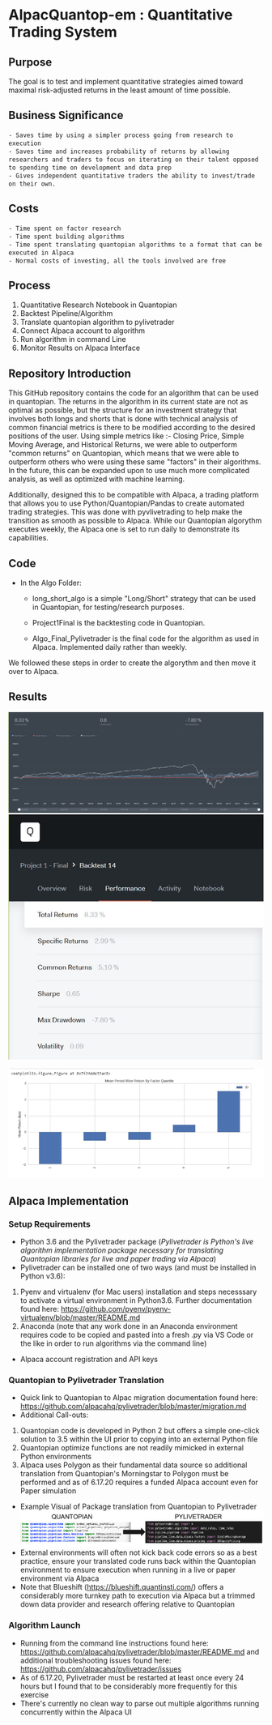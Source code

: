 # AlpacQuantop-em : Quantitative Trading System

## Purpose
The goal is to test and implement quantitative strategies aimed toward maximal risk-adjusted returns in the least amount of time possible. 

## Business Significance
    - Saves time by using a simpler process going from research to execution
    - Saves time and increases probability of returns by allowing researchers and traders to focus on iterating on their talent opposed to spending time on development and data prep
    - Gives independent quantitative traders the ability to invest/trade on their own.
    
## Costs
    - Time spent on factor research
    - Time spent building algorithms
    - Time spent translating quantopian algorithms to a format that can be executed in Alpaca
    - Normal costs of investing, all the tools involved are free 

## Process
1. Quantitative Research Notebook in Quantopian
2. Backtest Pipeline/Algorithm 
3. Translate quantopian algorithm to pylivetrader
4. Connect Alpaca account to algorithm
5. Run algorithm in command Line
6. Monitor Results on Alpaca Interface

## Repository Introduction
This GitHub repository contains the code for an algorithm that can be used in quantopian. The returns in the algorithm in its current state are not as optimal as possible, but the structure for an investment strategy that involves both longs and shorts that is done with technical analysis of common financial metrics is there to be modified according to the desired positions of the user. Using simple metrics like :- Closing Price, Simple Moving Average, and Historical Returns, we were able to outperform "common returns" on Quantopian, which means that we were able to outperform others who were using these same "factors" in their algorithms. In the future, this can be expanded upon to use much more complicated analysis, as well as optimized with machine learning. 

Additionally, designed this to be compatible with Alpaca, a trading platform that allows you to use Python/Quantopian/Pandas to create automated trading strategies. This was done with pyvlivetrading to help make the transition as smooth as possible to Alpaca. While our Quantopian algorythm executes weekly, the Alpaca one is set to run daily to demonstrate its capabilities. 


## Code

*  In the Algo Folder:
  
    * long_short_algo is a simple "Long/Short" strategy that can be used in Quantopian, for testing/research purposes.
    
    * Project1Final is the backtesting code in Quantopian.
    
    * Algo_Final_Pylivetrader is the final code for the algorithm as used in Alpaca. Implemented daily rather than weekly. 

We followed these steps in order to create the algorythm and then move it over to Alpaca. 

## Results
![quantopian_returns](Images/returns-final.JPG)
![Image of Returns](Images/numbers-final.JPG)

![Image of Tearsheet from Research (broken into quantiles)](Images/tearsheet.png)

## Alpaca Implementation
### Setup Requirements
*  Python 3.6 and the Pylivetrader package 
(*Pylivetrader is Python's live algorithm implementation package necessary for translating Quantopian libraries for live and paper trading via Alpaca*)
* Pylivetrader can be installed one of two ways (and must be installed in Python v3.6):
1. Pyenv and virtualenv (for Mac users) installation and steps necesssary to activate a virtual environment in Python3.6. Further documentation found here: https://github.com/pyenv/pyenv-virtualenv/blob/master/README.md
2. Anaconda (note that any work done in an Anaconda environment requires code to be copied and pasted into a fresh .py via VS Code or the like in order to run algorithms via the command line)
* Alpaca account registration and API keys
### Quantopian to Pylivetrader Translation
* Quick link to Quantopian to Alpac migration documentation found here: https://github.com/alpacahq/pylivetrader/blob/master/migration.md
* Additional Call-outs:
1. Quantopian code is developed in Python 2 but offers a simple one-click solution to 3.5 within the UI prior to copying into an external Python file
2. Quantopian optimize functions are not readily mimicked in external Python environments
3. Alpaca uses Polygon as their fundamental data source so additional translation from Quantopian's Morningstar to Polygon must be performed and as of 6.17.20 requires a funded Alpaca account even for Paper simulation
* Example Visual of Package translation from Quantopian to Pylivetrader
![Image of Library Translation](Images/LibraryTranslation.JPG)
* External environments will often not kick back code errors so as a best practice, ensure your translated code runs back within the Quantopian environment to ensure execution when running in a live or paper environment via Alpaca
* Note that Blueshift (https://blueshift.quantinsti.com/) offers a considerably more turnkey path to execution via Alpaca but a trimmed down data provider and research offering relative to Quantopian
### Algorithm Launch
* Running from the command line instructions found here: https://github.com/alpacahq/pylivetrader/blob/master/README.md and additional troubleshooting issues found here: https://github.com/alpacahq/pylivetrader/issues
* As of 6.17.20, Pylivetrader must be restarted at least once every 24 hours but I found that to be considerably more frequently for this exercise
* There's currently no clean way to parse out multiple algorithms running concurrently within the Alpaca UI
